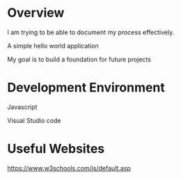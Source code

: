 # Overview

I am trying to be able to document my process effectively.

A simple hello world application

My goal is to build a foundation for future projects

# Development Environment

Javascript

Visual Studio code

# Useful Websites

https://www.w3schools.com/js/default.asp